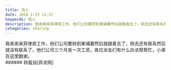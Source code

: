 ```yaml
---
title: 找人
date: 2018-1-23 11:57
keywords: 找人
description: 我弟弟来菲律宾工作，他们公司要转到柬埔寨然后就跟着去了，刚去还有联系然后就没有联系了，他们公司三个月发一次工资，各位龙友们有什么办法帮帮忙，小弟在这里跪谢。
categories: sharing
---
```

<td class="t_f" id="postmessage_1114786">我弟弟来菲律宾工作，他们公司要转到柬埔寨然后就跟着去了，刚去还有联系然后就没有联系了，他们公司三个月发一次工资，各位龙友们有什么办法帮帮忙，小弟在这里跪谢。<br/>
</td>
###### 转载自[菲龙网]